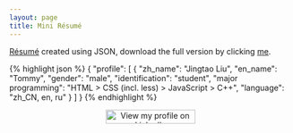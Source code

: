 ```yaml
---
layout: page
title: Mini Résumé
---
```


<a href="https://github.com/technommy/MyResume" target="_blank">Résumé</a> created using JSON, download the full version by clicking <a href="/assets/resume.json" target="_blank">me</a>.

{% highlight json %}
{
	"profile": [
		{
			"zh_name": "Jingtao Liu",
			"en_name": "Tommy",
			"gender": "male",
			"identification": "student",
			"major programming": "HTML > CSS (incl. less) > JavaScript > C++",
			"language": "zh_CN, en, ru"
		}
	]
}
{% endhighlight %}

<p style="text-align: center;">
<a href="http://www.linkedin.com/in/technommy">
	<img src="http://www.linkedin.com/img/webpromo/btn_viewmy_160x25.png" width="160" height="25" border="0" alt="View my profile on LinkedIn">
</a>
</p>
